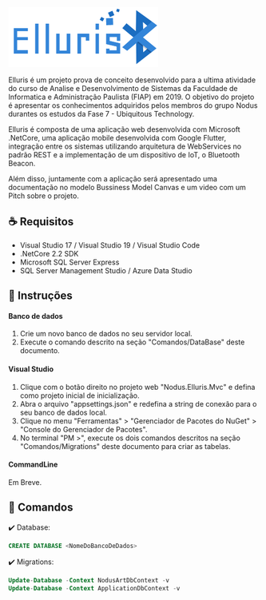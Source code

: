 ![alt text](https://github.com/nodus-team/elluris/blob/develop/src/Nodus.Elluris.Mvc/wwwroot/images/logo.png)


Elluris é um projeto prova de conceito desenvolvido para a ultima atividade do curso de Analise e Desenvolvimento de Sistemas da Faculdade de Informatica e Administração Paulista (FIAP) em 2019. O objetivo do projeto é apresentar os conhecimentos adquiridos pelos membros do grupo Nodus durantes os estudos da Fase 7 - Ubiquitous Technology.

Elluris é composta de uma aplicação web desenvolvida com Microsoft .NetCore, uma aplicação mobile desenvolvida com Google Flutter, integração entre os sistemas utilizando arquitetura de WebServices no padrão REST e a implementação de um dispositivo de IoT, o Bluetooth Beacon.

Além disso, juntamente com a aplicação será apresentado uma documentação no modelo Bussiness Model Canvas e um video com um Pitch sobre o projeto.

## :coffee: Requisitos

- Visual Studio 17 / Visual Studio 19 / Visual Studio Code
- .NetCore 2.2 SDK
- Microsoft SQL Server Express
- SQL Server Management Studio / Azure Data Studio

## :electric_plug: Instruções

#### Banco de dados

1. Crie um novo banco de dados no seu servidor local.
1. Execute o comando descrito na seção "Comandos/DataBase" deste documento.

#### Visual Studio

1. Clique com o botão direito no projeto web "Nodus.Elluris.Mvc" e defina como projeto inicial de inicialização.
1. Abra o arquivo "appsettings.json" e redefina a string de conexão para o seu banco de dados local.
1. Clique no menu "Ferramentas" > "Gerenciador de Pacotes do NuGet" > "Console do Gerenciador de Pacotes".
1. No terminal "PM >", execute os dois comandos descritos na seção "Comandos/Migrations" deste documento para criar as tabelas.

#### CommandLine

Em Breve.

## :scroll: Comandos

:heavy_check_mark: Database:

```SQL
CREATE DATABASE <NomeDoBancoDeDados>
```

:heavy_check_mark: Migrations:

```SQL
Update-Database -Context NodusArtDbContext -v
Update-Database -Context ApplicationDbContext -v
```
